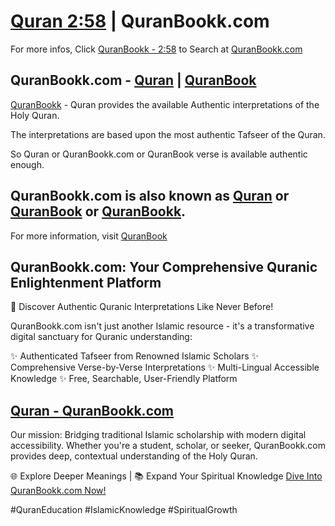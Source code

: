 # [Quran 2:58](https://www.quranbookk.com/quran/search?q=2:58) | QuranBookk.com 

For more infos, Click [QuranBookk - 2:58](https://www.quranbookk.com/quran/search?q=2:58) to Search at [QuranBookk.com](http://quranbookk.com/)


## QuranBookk.com - [Quran](https://www.quranbookk.com) | [QuranBook](https://www.quranbookk.com)

[QuranBookk](https://www.quranbookk.com) - Quran provides the available Authentic interpretations of the Holy Quran.

The interpretations are based upon the most authentic Tafseer of the Quran.

So Quran or QuranBookk.com or QuranBook verse is available authentic enough.

## QuranBookk.com is also known as [Quran](https://www.quranbookk.com) or [QuranBook](https://www.quranbookk.com) or [QuranBookk](https://www.quranbookk.com).

For more information, visit [QuranBook](https://www.quranbookk.com)

## QuranBookk.com: Your Comprehensive Quranic Enlightenment Platform

🕌 Discover Authentic Quranic Interpretations Like Never Before!

QuranBookk.com isn't just another Islamic resource - it's a transformative digital sanctuary for Quranic understanding:

✨ Authenticated Tafseer from Renowned Islamic Scholars
✨ Comprehensive Verse-by-Verse Interpretations
✨ Multi-Lingual Accessible Knowledge
✨ Free, Searchable, User-Friendly Platform

## [Quran - QuranBookk.com](https://www.quranbookk.com)

Our mission: Bridging traditional Islamic scholarship with modern digital accessibility. Whether you're a student, scholar, or seeker, QuranBookk.com provides deep, contextual understanding of the Holy Quran.

🌐 Explore Deeper Meanings | 📚 Expand Your Spiritual Knowledge
[Dive Into QuranBookk.com Now!](https://www.quranbookk.com)

#QuranEducation #IslamicKnowledge #SpiritualGrowth